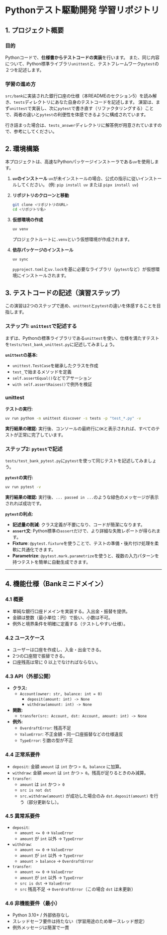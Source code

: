 # Pythonテスト駆動開発 学習リポジトリ

## 1. プロジェクト概要

### 目的

Pythonコードで、**仕様書からテストコードの実装**を行います。
また、同じ内容について、Python標準ライブラリ`unittest`と、テストフレームワーク`pytest`の２つを記述します。

### 学習の進め方

`src/bank`に実装された銀行口座の仕様（本READMEのセクション5）を読み解き、`tests`ディレクトリにあなた自身のテストコードを記述します。
演習は、まず`unittest`で実装し、次に`pytest`で書き直す（リファクタリングする）ことで、両者の違いと`pytest`の利便性を体感できるように構成されています。

行き詰まった場合は、`tests_answer`ディレクトリに解答例が用意されていますので、参考にしてください。

## 2. 環境構築

本プロジェクトは、高速なPythonパッケージインストーラである`uv`を使用します。

1.  **`uv`のインストール**
    `uv`が未インストールの場合、公式の指示に従いインストールしてください。
    (例: `pip install uv` または `pipx install uv`)

2.  **リポジトリのクローンと移動**
    ```bash
    git clone <リポジトリのURL>
    cd <リポジトリ名>
    ```

3.  **仮想環境の作成**
    ```bash
    uv venv
    ```
    プロジェクトルートに`.venv`という仮想環境が作成されます。

4.  **依存パッケージのインストール**
    ```bash
    uv sync
    ```
    `pyproject.toml`と`uv.lock`を基に必要なライブラリ（`pytest`など）が仮想環境にインストールされます。

## 3. テストコードの記述（演習ステップ）

この演習は2つのステップで進め、`unittest`と`pytest`の違いを体感することを目指します。

### ステップ1: `unittest`で記述する

まずは、Pythonの標準ライブラリである`unittest`を使い、仕様を満たすテストを`tests/test_bank_unittest.py`に記述してみましょう。

**`unittest`の基本:**
- `unittest.TestCase`を継承したクラスを作成
- `test_`で始まるメソッドを定義
- `self.assertEqual()`などでアサーション
- `with self.assertRaises()`で例外を検証

### unittest

**テストの実行:**
```bash
uv run python -m unittest discover -s tests -p "test_*.py" -v
```

**実行結果の確認:**
実行後、コンソールの最終行に`OK`と表示されれば、すべてのテストが正常に完了しています。

### ステップ2: `pytest`で記述

`tests/test_bank_pytest.py`に`pytest`を使って同じテストを記述してみましょう。

**`pytest`の実行:**
```bash
uv run pytest -v
```

**実行結果の確認:**
実行後、`... passed in ...`のような緑色のメッセージが表示されれば成功です。

**`pytest`の利点:**
- **記述量の削減**: クラス定義が不要になり、コードが簡潔になります。
- **`assert`文**: Python標準の`assert`だけで、より詳細な失敗レポートが得られます。
- **Fixture**: `@pytest.fixture`を使うことで、テストの準備・後片付け処理を柔軟に共通化できます。
- **Parametrize**: `@pytest.mark.parametrize`を使うと、複数の入力パターンを持つテストを簡単に自動生成できます。

---

## 4. 機能仕様（Bankミニドメイン）

### 4.1 概要

-   単純な銀行口座ドメインを実装する。入出金・振替を提供。
-   金額は整数（最小単位：円）で扱い、小数は不可。
-   例外と境界条件を明確に定義する（テストしやすい仕様）。

### 4.2 ユースケース

-   ユーザーは口座を作成し、入金・出金できる。
-   2つの口座間で振替できる。
-   口座残高は常に 0 以上でなければならない。

### 4.3 API（外部公開）

-   **クラス:**
    -   `Account(owner: str, balance: int = 0)`
        -   `deposit(amount: int) -> None`
        -   `withdraw(amount: int) -> None`
-   **関数:**
    -   `transfer(src: Account, dst: Account, amount: int) -> None`
-   **例外:**
    -   `OverdraftError`: 残高不足
    -   `ValueError`: 不正金額・同一口座振替などの仕様違反
    -   `TypeError`: 引数の型が不正

### 4.4 正常系要件

-   `deposit`: 金額 `amount` は `int` かつ `> 0`。`balance` に加算。
-   `withdraw`: 金額 `amount` は `int` かつ `> 0`。残高が足りるときのみ減算。
-   `transfer`:
    -   `amount` は `int` かつ `> 0`
    -   `src is not dst`
    -   `src.withdraw(amount)` が成功した場合のみ `dst.deposit(amount)` を行う（部分更新なし）。

### 4.5 異常系要件

-   `deposit`:
    -   `amount <= 0` → `ValueError`
    -   `amount` が `int` 以外 → `TypeError`
-   `withdraw`:
    -   `amount <= 0` → `ValueError`
    -   `amount` が `int` 以外 → `TypeError`
    -   `amount > balance` → `OverdraftError`
-   `transfer`:
    -   `amount <= 0` → `ValueError`
    -   `amount` が `int` 以外 → `TypeError`
    -   `src is dst` → `ValueError`
    -   `src` 残高不足 → `OverdraftError`（この場合 `dst` は未更新）

### 4.6 非機能要件（最小）

-   Python 3.10+ / 外部依存なし
-   スレッドセーフ要件は持たない（学習用途のため単一スレッド想定）
-   例外メッセージは簡潔で一貫
